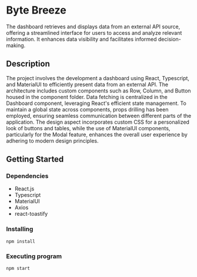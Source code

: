 # Byte Breeze

The dashboard retrieves and displays data from an external API source, offering a streamlined interface for users to access and analyze relevant information. It enhances data visibility and facilitates informed decision-making.

## Description

The project involves the development a dashboard using React, Typescript, and MaterialUI to efficiently present data from an external API. The architecture includes custom components such as Row, Column, and Button housed in the component folder. Data fetching is centralized in the Dashboard component, leveraging React's efficient state management. To maintain a global state across components, props drilling has been employed, ensuring seamless communication between different parts of the application. The design aspect incorporates custom CSS for a personalized look of buttons and tables, while the use of MaterialUI components, particularly for the Modal feature, enhances the overall user experience by adhering to modern design principles.

## Getting Started

### Dependencies

- React.js
- Typescript
- MaterialUI
- Axios
- react-toastify

### Installing

```
npm install
```

### Executing program

```
npm start
```
